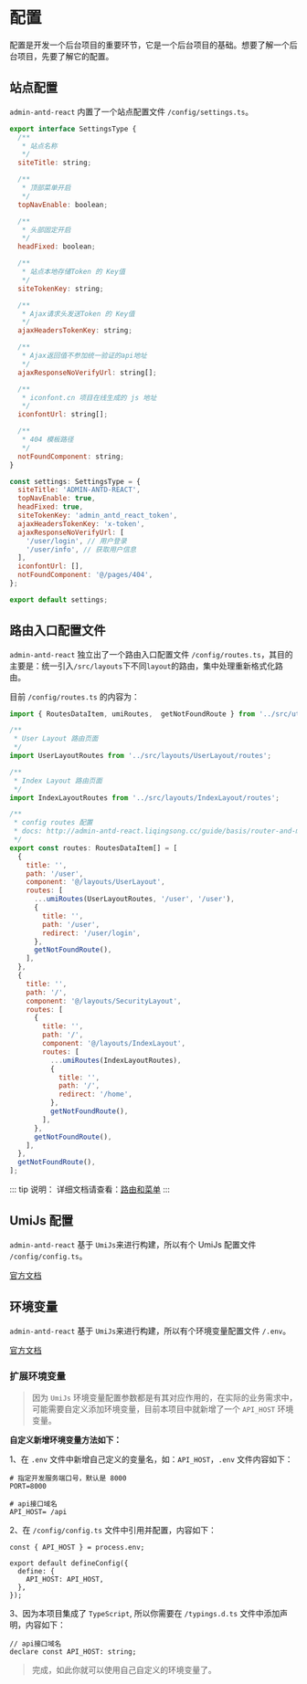# 配置

配置是开发一个后台项目的重要环节，它是一个后台项目的基础。想要了解一个后台项目，先要了解它的配置。

## 站点配置

`admin-antd-react` 内置了一个站点配置文件 `/config/settings.ts`。

```javascript
export interface SettingsType {
  /**
   * 站点名称
   */
  siteTitle: string;

  /**
   * 顶部菜单开启
   */
  topNavEnable: boolean;

  /**
   * 头部固定开启
   */
  headFixed: boolean;

  /**
   * 站点本地存储Token 的 Key值
   */
  siteTokenKey: string;

  /**
   * Ajax请求头发送Token 的 Key值
   */
  ajaxHeadersTokenKey: string;

  /**
   * Ajax返回值不参加统一验证的api地址
   */
  ajaxResponseNoVerifyUrl: string[];

  /**
   * iconfont.cn 项目在线生成的 js 地址
   */
  iconfontUrl: string[];

  /**
   * 404 模板路径
   */
  notFoundComponent: string;
}

const settings: SettingsType = {
  siteTitle: 'ADMIN-ANTD-REACT',
  topNavEnable: true,
  headFixed: true,
  siteTokenKey: 'admin_antd_react_token',
  ajaxHeadersTokenKey: 'x-token',
  ajaxResponseNoVerifyUrl: [
    '/user/login', // 用户登录
    '/user/info', // 获取用户信息
  ],
  iconfontUrl: [],
  notFoundComponent: '@/pages/404',
};

export default settings;

```

## 路由入口配置文件

`admin-antd-react` 独立出了一个路由入口配置文件 `/config/routes.ts`，其目的主要是：统一引入`/src/layouts`下不同`layout`的路由，集中处理重新格式化路由。

目前 `/config/routes.ts` 的内容为：

```javascript
import { RoutesDataItem, umiRoutes,  getNotFoundRoute } from '../src/utils/routes';

/**
 * User Layout 路由页面
 */
import UserLayoutRoutes from '../src/layouts/UserLayout/routes';

/**
 * Index Layout 路由页面
 */
import IndexLayoutRoutes from '../src/layouts/IndexLayout/routes';

/**
 * config routes 配置
 * docs: http://admin-antd-react.liqingsong.cc/guide/basis/router-and-menu.html
 */
export const routes: RoutesDataItem[] = [
  {
    title: '',
    path: '/user',
    component: '@/layouts/UserLayout',
    routes: [
      ...umiRoutes(UserLayoutRoutes, '/user', '/user'),
      {
        title: '',
        path: '/user',
        redirect: '/user/login',
      },
      getNotFoundRoute(),
    ],
  },
  {
    title: '',
    path: '/',
    component: '@/layouts/SecurityLayout',
    routes: [
      {
        title: '',
        path: '/',
        component: '@/layouts/IndexLayout',
        routes: [
          ...umiRoutes(IndexLayoutRoutes),
          {
            title: '',
            path: '/',
            redirect: '/home',
          },
          getNotFoundRoute(),
        ],
      },
      getNotFoundRoute(),
    ],
  },
  getNotFoundRoute(),
];
```

::: tip 说明：
详细文档请查看：[路由和菜单](/guide/basis/router-and-menu.md)
:::


## UmiJs 配置

`admin-antd-react` 基于 `UmiJs`来进行构建，所以有个 UmiJs 配置文件 `/config/config.ts`。

[官方文档](https://umijs.org/zh-CN/config)


## 环境变量
`admin-antd-react` 基于 `UmiJs`来进行构建，所以有个环境变量配置文件 `/.env`。

[官方文档](https://umijs.org/zh-CN/docs/env-variables)

### 扩展环境变量

> 因为 `UmiJs` 环境变量配置参数都是有其对应作用的，在实际的业务需求中，可能需要自定义添加环境变量，目前本项目中就新增了一个 `API_HOST` 环境变量。

**自定义新增环境变量方法如下：**

1、在 `.env` 文件中新增自己定义的变量名，如：`API_HOST`，`.env` 文件内容如下：

```
# 指定开发服务端口号，默认是 8000
PORT=8000

# api接口域名
API_HOST= /api
```

2、在 `/config/config.ts` 文件中引用并配置，内容如下：

```
const { API_HOST } = process.env;

export default defineConfig({
  define: {
    API_HOST: API_HOST,
  },
});
```

3、因为本项目集成了 `TypeScript`, 所以你需要在 `/typings.d.ts` 文件中添加声明，内容如下：

```
// api接口域名
declare const API_HOST: string;
```

> 完成，如此你就可以使用自己自定义的环境变量了。


